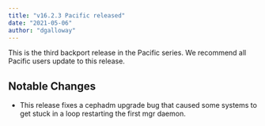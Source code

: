 ```yaml
---
title: "v16.2.3 Pacific released"
date: "2021-05-06"
author: "dgalloway"
---
```


This is the third backport release in the Pacific series. We recommend all Pacific users update to this release.

  
  

## Notable Changes

- This release fixes a cephadm upgrade bug that caused some systems to get stuck in a loop restarting the first mgr daemon.
